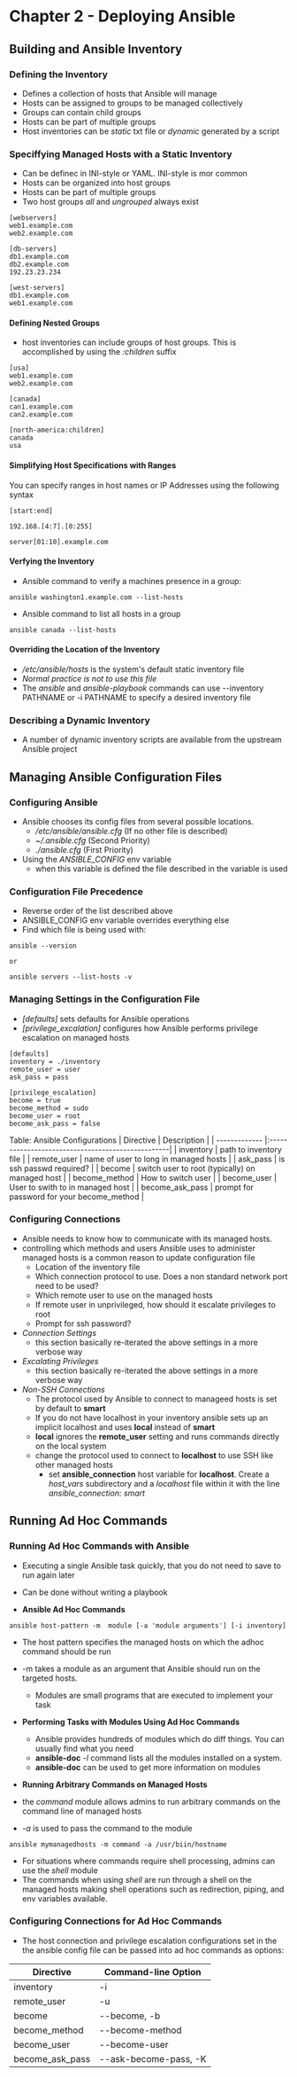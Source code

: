 # Chapter 2 - Deploying Ansible

## Building and Ansible Inventory
### Defining the Inventory
* Defines a collection of hosts that Ansible will manage
* Hosts can be assigned to groups to be managed collectively
* Groups can contain child groups
* Hosts can be part of multiple groups
* Host inventories can be *static* txt file or *dynamic* generated by a script

### Speciffying Managed Hosts with a Static Inventory
* Can be definec in INI-style or YAML.  INI-style is mor common
* Hosts can be organized into host groups
* Hosts can be part of multiple groups
* Two host groups *all* and *ungrouped* always exist

```
[webservers]
web1.example.com
web2.example.com

[db-servers]
db1.example.com
db2.example.com
192.23.23.234

[west-servers]
db1.example.com
web1.example.com
```

#### Defining Nested Groups
* host inventories can include groups of host groups.  This is accomplished by using the *:children* suffix
```
[usa]
web1.example.com
web2.example.com

[canada]
can1.example.com
can2.example.com

[north-america:children]
canada
usa
```

#### Simplifying Host Specifications with Ranges
You can specify ranges in host names or IP Addresses using the following syntax
```
[start:end]

192.168.[4:7].[0:255]

server[01:10].example.com
```

#### Verfying the Inventory
* Ansible command to verify a machines presence in a group:
```
ansible washington1.example.com --list-hosts
```
* Ansible command to list all hosts in a group
```
ansible canada --list-hosts
```

#### Overriding the Location of the Inventory
* */etc/ansible/hosts* is the system's default static inventory file
* *Normal practice is not to use this file*
* The *ansible* and *ansible-playbook* commands can use --inventory PATHNAME or -i PATHNAME to specify a desired inventory file

### Describing a Dynamic Inventory
* A number of dynamic inventory scripts are available from the upstream Ansible project


## Managing Ansible Configuration Files

### Configuring Ansible
* Ansible chooses its config files from several possible locations.  
	* */etc/ansible/ansible.cfg* (If no other file is described)
	* *~/.ansible.cfg* (Second Priority)
	* *./ansible.cfg* (First Priority)
* Using the *ANSIBLE_CONFIG* env variable
	* when this variable is defined the file described in the variable is used
	
### Configuration File Precedence
* Reverse order of the list described above
* ANSIBLE_CONFIG env variable overrides everything else
* Find which file is being used with:
```
ansible --version

or

ansible servers --list-hosts -v
```

### Managing Settings in the Configuration File
* *[defaults]* sets defaults for Ansible operations
* *[privilege_excalation]* configures how Ansible performs privilege escalation on managed hosts

```
[defaults]
inventory = ./inventory
remote_user = user
ask_pass = pass

[privilege_escalation]
become = true
become_method = sudo
become_user = root
become_ask_pass = false
```
Table: Ansible Configurations
| Directive        	| Description           							|
| ------------- 	|:--------------------------------------------------|
| inventory      	| path to inventory file							|
| remote_user     	| name of user to long in managed hosts      		|
| ask_pass		 	| is ssh passwd required?     						| 
| become			| switch user to root (typically) on managed host	|
| become_method		| How to switch user								|
| become_user		| User to swith to in managed host					|
| become_ask_pass	| prompt for password for your become_method		|


### Configuring Connections

* Ansible needs to know how to communicate with its managed hosts.  
* controlling which methods and users Ansible uses to administer managed hosts is a common reason to update configuration file
	* Location of the inventory file
	* Which connection protocol to use.  Does a non standard network port need to be used?
	* Which remote user to use on the managed hosts
	* If remote user in unprivileged, how should it escalate privileges to root
	* Prompt for ssh password?
* *Connection Settings*
	* this section basically re-iterated the above settings in a more verbose way
* *Excalating Privileges*
	* this section basically re-iterated the above settings in a more verbose way
* *Non-SSH Connections*
	* The protocol used by Ansible to connect to manageed hosts is set by default to **smart**
	* If you do not have localhost in your inventory ansible sets up an implicit localhost and uses **local** instead of **smart**
	* **local** ignores the **remote_user** setting and runs commands directly on the local system
	* change the protocol used to connect to **localhost** to use SSH like other managed hosts
		* set **ansible_connection** host variable for **localhost**.  Create a *host_vars* subdirectory and a *localhost* file within it with the line *ansible_connection: smart*
		

## Running Ad Hoc Commands

### Running Ad Hoc Commands with Ansible
* Executing a single Ansible task quickly, that you do not need to save to run again later
* Can be done without writing a playbook

* **Ansible Ad Hoc Commands**
```
ansible host-pattern -m  module [-a 'module arguments'] [-i inventory]
```

* The host pattern specifies the managed hosts on which the adhoc command should be run
* -m takes a module as an argument that Ansible should run on the targeted hosts.  
	* Modules are small programs that are executed to implement your task

* **Performing Tasks with Modules Using Ad Hoc Commands**
	* Ansible provides hundreds of modules which do diff things.  You can usually find what you need
	* **ansible-doc** *-l* command lists all the modules installed on  a system.
	* **ansible-doc** can be used to get more information on modules

* **Running Arbitrary Commands on Managed Hosts**
* the *command* module allows admins to run arbitrary commands on the command line of managed hosts
* *-a* is used to pass the command to the module

```
ansible mymanagedhosts -m command -a /usr/biin/hostname
```

* For situations where commands require shell processing, admins can use the *shell* module
* The commands when using *shell* are run through a shell on the managed hosts making shell operations such as redirection, piping, and env variables available.

### Configuring Connections for Ad Hoc Commands
* The host connection and privilege escalation configurations set in the the ansible config file can be passed into ad hoc commands as options:

|Directive		|Command-line Option	|
|---------------|-----------------------|
|inventory		|-i						|
|remote_user	|-u						|
|become			|--become, -b			|
|become_method	|--become-method		|
|become_user	|--become-user			|
|become_ask_pass|--ask-become-pass, -K	|















